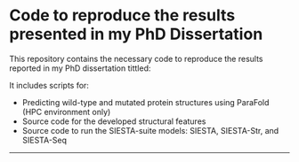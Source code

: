 # Code to reproduce the results presented in my PhD Dissertation
This repository contains the necessary code to reproduce the results reported in my PhD dissertation tittled:

It includes scripts for:
- Predicting wild-type and mutated protein structures using ParaFold (HPC environment only)
- Source code for the developed structural features
- Source code to run the SIESTA-suite models: SIESTA, SIESTA-Str, and SIESTA-Seq

---

